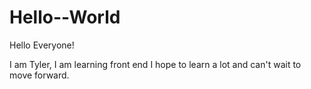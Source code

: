 # Hello--World

Hello Everyone!

I am Tyler, I am learning front end
I hope to learn a lot and can't wait to move forward.
